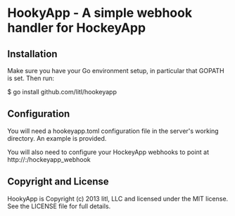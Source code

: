 # HookyApp - A simple webhook handler for HockeyApp

## Installation

Make sure you have your Go environment setup, in particular that GOPATH is set. Then run:

  $ go install github.com/litl/hookeyapp

## Configuration

You will need a hookeyapp.toml configuration file in the server's working directory. An
example is provided.

You will also need to configure your HockeyApp webhooks to point at
http://<host>:<port>/hockeyapp_webhook

## Copyright and License

HookyApp is Copyright (c) 2013 litl, LLC and licensed under the MIT license.
See the LICENSE file for full details.
